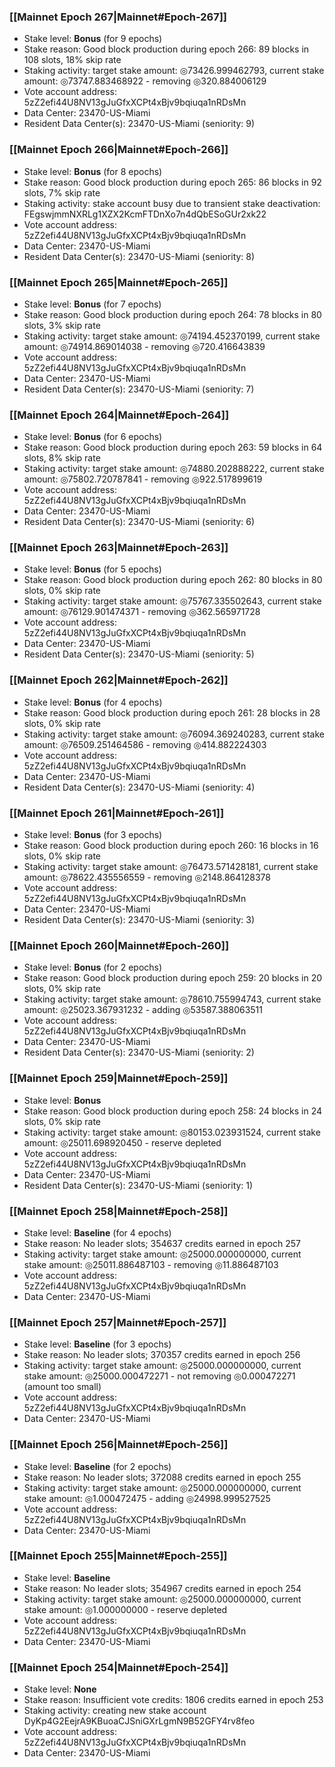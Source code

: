 ### [[Mainnet Epoch 267|Mainnet#Epoch-267]]
* Stake level: **Bonus** (for 9 epochs)
* Stake reason: Good block production during epoch 266: 89 blocks in 108 slots, 18% skip rate
* Staking activity: target stake amount: ◎73426.999462793, current stake amount: ◎73747.883468922 - removing ◎320.884006129
* Vote account address: 5zZ2efi44U8NV13gJuGfxXCPt4xBjv9bqiuqa1nRDsMn
* Data Center: 23470-US-Miami
* Resident Data Center(s): 23470-US-Miami (seniority: 9)
### [[Mainnet Epoch 266|Mainnet#Epoch-266]]
* Stake level: **Bonus** (for 8 epochs)
* Stake reason: Good block production during epoch 265: 86 blocks in 92 slots, 7% skip rate
* Staking activity: stake account busy due to transient stake deactivation: FEgswjmmNXRLg1XZX2KcmFTDnXo7n4dQbESoGUr2xk22
* Vote account address: 5zZ2efi44U8NV13gJuGfxXCPt4xBjv9bqiuqa1nRDsMn
* Data Center: 23470-US-Miami
* Resident Data Center(s): 23470-US-Miami (seniority: 8)
### [[Mainnet Epoch 265|Mainnet#Epoch-265]]
* Stake level: **Bonus** (for 7 epochs)
* Stake reason: Good block production during epoch 264: 78 blocks in 80 slots, 3% skip rate
* Staking activity: target stake amount: ◎74194.452370199, current stake amount: ◎74914.869014038 - removing ◎720.416643839
* Vote account address: 5zZ2efi44U8NV13gJuGfxXCPt4xBjv9bqiuqa1nRDsMn
* Data Center: 23470-US-Miami
* Resident Data Center(s): 23470-US-Miami (seniority: 7)
### [[Mainnet Epoch 264|Mainnet#Epoch-264]]
* Stake level: **Bonus** (for 6 epochs)
* Stake reason: Good block production during epoch 263: 59 blocks in 64 slots, 8% skip rate
* Staking activity: target stake amount: ◎74880.202888222, current stake amount: ◎75802.720787841 - removing ◎922.517899619
* Vote account address: 5zZ2efi44U8NV13gJuGfxXCPt4xBjv9bqiuqa1nRDsMn
* Data Center: 23470-US-Miami
* Resident Data Center(s): 23470-US-Miami (seniority: 6)
### [[Mainnet Epoch 263|Mainnet#Epoch-263]]
* Stake level: **Bonus** (for 5 epochs)
* Stake reason: Good block production during epoch 262: 80 blocks in 80 slots, 0% skip rate
* Staking activity: target stake amount: ◎75767.335502643, current stake amount: ◎76129.901474371 - removing ◎362.565971728
* Vote account address: 5zZ2efi44U8NV13gJuGfxXCPt4xBjv9bqiuqa1nRDsMn
* Data Center: 23470-US-Miami
* Resident Data Center(s): 23470-US-Miami (seniority: 5)
### [[Mainnet Epoch 262|Mainnet#Epoch-262]]
* Stake level: **Bonus** (for 4 epochs)
* Stake reason: Good block production during epoch 261: 28 blocks in 28 slots, 0% skip rate
* Staking activity: target stake amount: ◎76094.369240283, current stake amount: ◎76509.251464586 - removing ◎414.882224303
* Vote account address: 5zZ2efi44U8NV13gJuGfxXCPt4xBjv9bqiuqa1nRDsMn
* Data Center: 23470-US-Miami
* Resident Data Center(s): 23470-US-Miami (seniority: 4)
### [[Mainnet Epoch 261|Mainnet#Epoch-261]]
* Stake level: **Bonus** (for 3 epochs)
* Stake reason: Good block production during epoch 260: 16 blocks in 16 slots, 0% skip rate
* Staking activity: target stake amount: ◎76473.571428181, current stake amount: ◎78622.435556559 - removing ◎2148.864128378
* Vote account address: 5zZ2efi44U8NV13gJuGfxXCPt4xBjv9bqiuqa1nRDsMn
* Data Center: 23470-US-Miami
* Resident Data Center(s): 23470-US-Miami (seniority: 3)
### [[Mainnet Epoch 260|Mainnet#Epoch-260]]
* Stake level: **Bonus** (for 2 epochs)
* Stake reason: Good block production during epoch 259: 20 blocks in 20 slots, 0% skip rate
* Staking activity: target stake amount: ◎78610.755994743, current stake amount: ◎25023.367931232 - adding ◎53587.388063511
* Vote account address: 5zZ2efi44U8NV13gJuGfxXCPt4xBjv9bqiuqa1nRDsMn
* Data Center: 23470-US-Miami
* Resident Data Center(s): 23470-US-Miami (seniority: 2)
### [[Mainnet Epoch 259|Mainnet#Epoch-259]]
* Stake level: **Bonus**
* Stake reason: Good block production during epoch 258: 24 blocks in 24 slots, 0% skip rate
* Staking activity: target stake amount: ◎80153.023931524, current stake amount: ◎25011.698920450 - reserve depleted
* Vote account address: 5zZ2efi44U8NV13gJuGfxXCPt4xBjv9bqiuqa1nRDsMn
* Data Center: 23470-US-Miami
* Resident Data Center(s): 23470-US-Miami (seniority: 1)
### [[Mainnet Epoch 258|Mainnet#Epoch-258]]
* Stake level: **Baseline** (for 4 epochs)
* Stake reason: No leader slots; 354637 credits earned in epoch 257
* Staking activity: target stake amount: ◎25000.000000000, current stake amount: ◎25011.886487103 - removing ◎11.886487103
* Vote account address: 5zZ2efi44U8NV13gJuGfxXCPt4xBjv9bqiuqa1nRDsMn
* Data Center: 23470-US-Miami
### [[Mainnet Epoch 257|Mainnet#Epoch-257]]
* Stake level: **Baseline** (for 3 epochs)
* Stake reason: No leader slots; 370357 credits earned in epoch 256
* Staking activity: target stake amount: ◎25000.000000000, current stake amount: ◎25000.000472271 - not removing ◎0.000472271 (amount too small)
* Vote account address: 5zZ2efi44U8NV13gJuGfxXCPt4xBjv9bqiuqa1nRDsMn
* Data Center: 23470-US-Miami
### [[Mainnet Epoch 256|Mainnet#Epoch-256]]
* Stake level: **Baseline** (for 2 epochs)
* Stake reason: No leader slots; 372088 credits earned in epoch 255
* Staking activity: target stake amount: ◎25000.000000000, current stake amount: ◎1.000472475 - adding ◎24998.999527525
* Vote account address: 5zZ2efi44U8NV13gJuGfxXCPt4xBjv9bqiuqa1nRDsMn
* Data Center: 23470-US-Miami
### [[Mainnet Epoch 255|Mainnet#Epoch-255]]
* Stake level: **Baseline**
* Stake reason: No leader slots; 354967 credits earned in epoch 254
* Staking activity: target stake amount: ◎25000.000000000, current stake amount: ◎1.000000000 - reserve depleted
* Vote account address: 5zZ2efi44U8NV13gJuGfxXCPt4xBjv9bqiuqa1nRDsMn
* Data Center: 23470-US-Miami
### [[Mainnet Epoch 254|Mainnet#Epoch-254]]
* Stake level: **None**
* Stake reason: Insufficient vote credits: 1806 credits earned in epoch 253
* Staking activity: creating new stake account DyKp4G2EejrA9KBuoaCJSniGXrLgmN9B52GFY4rv8feo
* Vote account address: 5zZ2efi44U8NV13gJuGfxXCPt4xBjv9bqiuqa1nRDsMn
* Data Center: 23470-US-Miami